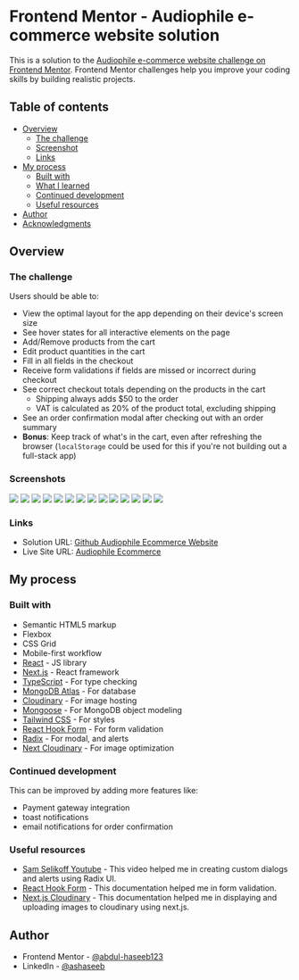 # Frontend Mentor - Audiophile e-commerce website solution

This is a solution to the [Audiophile e-commerce website challenge on Frontend Mentor](https://www.frontendmentor.io/challenges/audiophile-ecommerce-website-C8cuSd_wx). Frontend Mentor challenges help you improve your coding skills by building realistic projects.

## Table of contents

- [Overview](#overview)
  - [The challenge](#the-challenge)
  - [Screenshot](#screenshot)
  - [Links](#links)
- [My process](#my-process)
  - [Built with](#built-with)
  - [What I learned](#what-i-learned)
  - [Continued development](#continued-development)
  - [Useful resources](#useful-resources)
- [Author](#author)
- [Acknowledgments](#acknowledgments)

## Overview

### The challenge

Users should be able to:

- View the optimal layout for the app depending on their device's screen size
- See hover states for all interactive elements on the page
- Add/Remove products from the cart
- Edit product quantities in the cart
- Fill in all fields in the checkout
- Receive form validations if fields are missed or incorrect during checkout
- See correct checkout totals depending on the products in the cart
  - Shipping always adds $50 to the order
  - VAT is calculated as 20% of the product total, excluding shipping
- See an order confirmation modal after checking out with an order summary
- **Bonus**: Keep track of what's in the cart, even after refreshing the browser (`localStorage` could be used for this if you're not building out a full-stack app)

### Screenshots

![](./screenshots/desktop/landing-page.png)
![](./screenshots/desktop/home-page.png)
![](./screenshots/desktop/category-page.png)
![](./screenshots/desktop/product-page.png)
![](./screenshots/desktop/cart.png)
![](./screenshots/desktop/checkout-page.png)
![](./screenshots/desktop/order-confirmation.png)
![](./screenshots/mobile/landing-page.png)
![](./screenshots/mobile/home-page.png)
![](./screenshots/mobile/category-page.png)
![](./screenshots/mobile/product-page.png)
![](./screenshots/mobile/cart.png)
![](./screenshots/mobile/checkout-page.png)
![](./screenshots/mobile/order-confirmation.png)

### Links

- Solution URL: [Github Audiophile Ecommerce Website](https://github.com/abdul-haseeb123/audiophile-ecommerce-website)
- Live Site URL: [Audiophile Ecommerce](https://audiophile-ecommerce-website-sandy.vercel.app/)

## My process

### Built with

- Semantic HTML5 markup
- Flexbox
- CSS Grid
- Mobile-first workflow
- [React](https://reactjs.org/) - JS library
- [Next.js](https://nextjs.org/) - React framework
- [TypeScript](https://www.typescriptlang.org/) - For type checking
- [MongoDB Atlas](https://www.mongodb.com/atlas) - For database
- [Cloudinary](https://cloudinary.com/) - For image hosting
- [Mongoose](https://mongoosejs.com/) - For MongoDB object modeling
- [Tailwind CSS](https://tailwindcss.com/) - For styles
- [React Hook Form](https://react-hook-form.com/) - For form validation
- [Radix](https://radix-ui.com/) - For modal, and alerts
- [Next Cloudinary](https://next.cloudinary.dev/) - For image optimization

### Continued development

This can be improved by adding more features like:

- Payment gateway integration
- toast notifications
- email notifications for order confirmation

### Useful resources

- [Sam Selikoff Youtube](https://youtu.be/KvZoBV_1yYE?si=ZNkPK-etSASmrPpi) - This video helped me in creating custom dialogs and alerts using Radix UI.
- [React Hook Form](https://react-hook-form.com/) - This documentation helped me in form validation.
- [Next.js Cloudinary](https://next.cloudinary.dev/) - This documentation helped me in displaying and uploading images to cloudinary using next.js.

## Author

- Frontend Mentor - [@abdul-haseeb123](https://www.frontendmentor.io/profile/abdul-haseeb123)
- LinkedIn - [@ashaseeb](https://www.linkedin.com/in/ashaseeb/)
